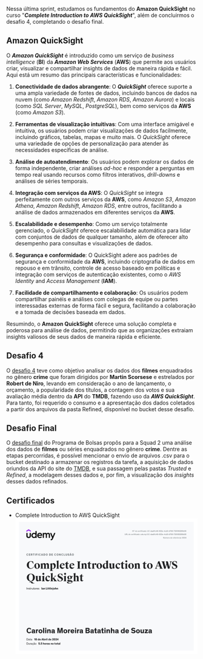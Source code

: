 Nessa última sprint, estudamos os fundamentos do **Amazon QuickSight** no curso "***Complete Introduction to AWS QuickSight***", além de concluirmos o desafio 4, completando o desafio final.

## **Amazon QuickSight**

O ***Amazon QuickSight*** é introduzido como  um serviço de *business intelligence* (**BI**) da ***Amazon Web Services*** (**AWS**) que permite aos usuários criar, visualizar e compartilhar insights de dados de maneira rápida e fácil. Aqui está um resumo das principais características e funcionalidades:

1. **Conectividade de dados abrangente**: O ***QuickSight*** oferece suporte a uma ampla variedade de fontes de dados, incluindo bancos de dados na nuvem (como *Amazon Redshift*, *Amazon RDS*, *Amazon Aurora*) e locais (como *SQL Server*, *MySQL*, *PostgreSQL*), bem como serviços da **AWS** (como *Amazon S3*).

2. **Ferramentas de visualização intuitivas**: Com uma interface amigável e intuitiva, os usuários podem criar visualizações de dados facilmente, incluindo gráficos, tabelas, mapas e muito mais. O *QuickSight* oferece uma variedade de opções de personalização para atender às necessidades específicas de análise.

3. **Análise de autoatendimento**: Os usuários podem explorar os dados de forma independente, criar análises *ad-hoc* e responder a perguntas em tempo real usando recursos como filtros interativos, *drill-downs* e análises de séries temporais.

4. **Integração com serviços da AWS**: O *QuickSight* se integra perfeitamente com outros serviços da **AWS**, como *Amazon S3*, *Amazon Athena*, *Amazon Redshift*, *Amazon RDS*, entre outros, facilitando a análise de dados armazenados em diferentes serviços da **AWS**.

5. **Escalabilidade e desempenho**: Como um serviço totalmente gerenciado, o *QuickSight* oferece escalabilidade automática para lidar com conjuntos de dados de qualquer tamanho, além de oferecer alto desempenho para consultas e visualizações de dados.

6. **Segurança e conformidade**: O QuickSight adere aos padrões de segurança e conformidade da **AWS**, incluindo criptografia de dados em repouso e em trânsito, controle de acesso baseado em políticas e integração com serviços de autenticação existentes, como o *AWS Identity* and *Access Management* (**IAM**).

7. **Facilidade de compartilhamento e colaboração**: Os usuários podem compartilhar painéis e análises com colegas de equipe ou partes interessadas externas de forma fácil e segura, facilitando a colaboração e a tomada de decisões baseada em dados.

Resumindo, o **Amazon QuickSight** oferece uma solução completa e poderosa para análise de dados, permitindo que as organizações extraiam insights valiosos de seus dados de maneira rápida e eficiente.

## Desafio 4

O [desafio 4](desafio/analise_carolina.sou_2024-04-23T16_35_46.pdf) teve como objetivo analisar os dados dos **filmes** enquadrados no gênero **crime** que foram dirigidos por **Martin Scorsese** e estrelados por **Robert de Niro**, levando em consideração o ano de lançamento, o orçamento, a popularidade dos títulos, a  contagem dos votos e sua avaliação média dentro da **API** do **TMDB**, fazendo uso da ***AWS QuickSight***. Para tanto, foi requerido o consumo e a apresentação dos dados coletados a partir dos arquivos da pasta Refined, disponível no bucket desse desafio.


## **Desafio Final**

O [desafio final]() do Programa de Bolsas propôs para a Squad 2 uma análise dos dados de **filmes** ou séries enquadrados no gênero **crime**. Dentre as etapas percorridas, é possível mencionar o envio de arquivos .csv para o bucket destinado a armazenar os registros da tarefa, a aquisição de dados oriundos da API do site do [TMDB](https://www.themoviedb.org/?language=pt-BR), e sua passagem pelas pastas *Trusted* e *Refined*, a modelagem desses dados e, por fim, a visualização dos *insights* desses dados refinados.

## **Certificados**

* Complete Introduction to AWS QuickSight  
![Complete Introduction to AWS QuickSight](certificados/Complete_introduction_to_AWS_QuickSight.jpg)
